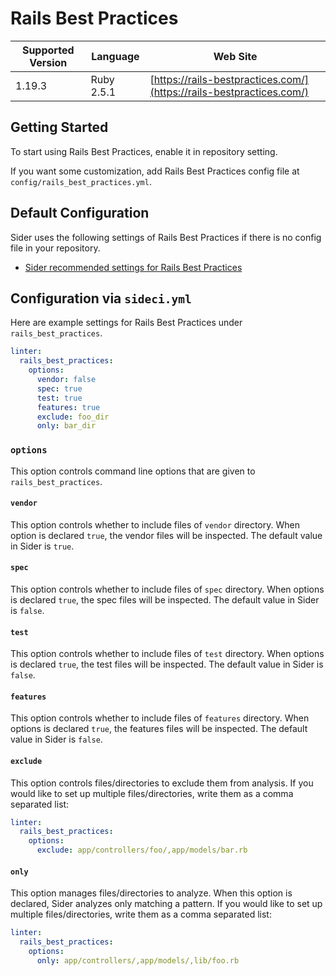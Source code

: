 # Rails Best Practices

| Supported Version | Language | Web Site |
| ----------------- | -------- | -------- |
| 1.19.3 | Ruby 2.5.1 | [https://rails-bestpractices.com/](https://rails-bestpractices.com/) |

## Getting Started

To start using Rails Best Practices, enable it in repository setting.

If you want some customization, add Rails Best Practices config file at `config/rails_best_practices.yml`.

## Default Configuration

Sider uses the following settings of Rails Best Practices if there is no config file in your repository.

* [Sider recommended settings for Rails Best Practices](https://github.com/actcat/sideci_config/blob/master/ruby/rails_best_practices/sideci_rails_best_practices.yml)

## Configuration via `sideci.yml`

Here are example settings for Rails Best Practices under `rails_best_practices`.

```yaml:sideci.yml
linter:
  rails_best_practices:
    options:
      vendor: false
      spec: true
      test: true
      features: true
      exclude: foo_dir
      only: bar_dir
```

### `options`

This option controls command line options that are given to `rails_best_practices`.

#### `vendor`

This option controls whether to include files of `vendor` directory. When option is declared `true`, the vendor files will be inspected. The default value in Sider is `true`.

#### `spec`

This option controls whether to include files of `spec` directory. When options is declared `true`, the spec files will be inspected. The default value in Sider is `false`.

#### `test`

This option controls whether to include files of `test` directory. When options is declared `true`, the test files will be inspected. The default value in Sider is `false`.

#### `features`

This option controls whether to include files of `features` directory. When options is declared `true`, the features files will be inspected. The default value in Sider is `false`.

#### `exclude`

This option controls files/directories to exclude them from analysis. If you would like to set up multiple files/directories, write them as a comma separated list:

```yaml:sideci.yml
linter:
  rails_best_practices:
    options:
      exclude: app/controllers/foo/,app/models/bar.rb
```

#### `only`

This option manages files/directories to analyze. When this option is declared, Sider analyzes only matching a pattern. If you would like to set up multiple files/directories, write them as a comma separated list:

```yaml:sideci.yml
linter:
  rails_best_practices:
    options:
      only: app/controllers/,app/models/,lib/foo.rb
```

